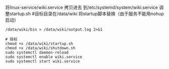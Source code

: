 将linux-service/wiki.service 拷贝进去 到/etc/systemd/system/wiki.service
调整startup.sh
#目标目录在/data/wiki
将startup脚本替换（由于服务不能用nohup启动）
```shell
/data/wiki/bin > /data/wiki/output.log 2>&1
```
```shell
# 授权
chmod +x /data/wiki/startup.sh
chmod +x /data/wiki/shutdown.sh
sudo systemctl daemon-reload
sudo systemctl enable wiki.service
sudo systemctl start wiki.service
```

